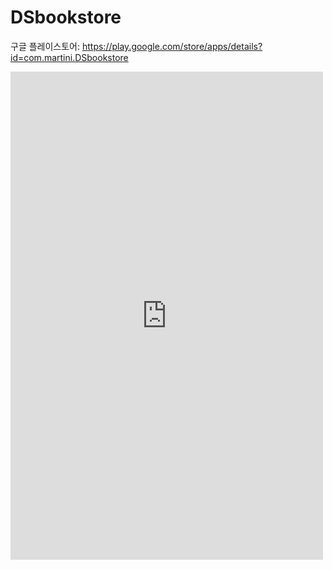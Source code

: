 # DSbookstore

구글 플레이스토어: https://play.google.com/store/apps/details?id=com.martini.DSbookstore

<iframe src="https://www.facebook.com/plugins/post.php?href=https%3A%2F%2Fwww.facebook.com%2Fpermalink.php%3Fstory_fbid%3D2915189342139858%26id%3D1815815088743961&show_text=true&width=500" width="500" height="781" style="border:none;overflow:hidden" scrolling="no" frameborder="0" allowfullscreen="true" allow="autoplay; clipboard-write; encrypted-media; picture-in-picture; web-share"></iframe>
